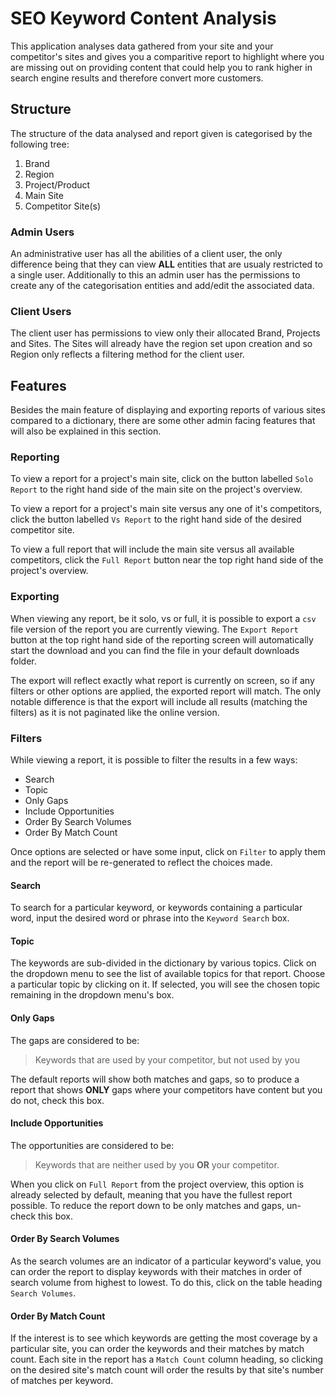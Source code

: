 # SEO Keyword Content Analysis

This application analyses data gathered from your site and your competitor's sites and gives you a comparitive report to highlight where you are missing out on providing content that could help you to rank higher in search engine results and therefore convert more customers.

## Structure

The structure of the data analysed and report given is categorised by the following tree:
1. Brand
2. Region
3. Project/Product
4. Main Site
5. Competitor Site(s)

### Admin Users

An administrative user has all the abilities of a client user, the only difference being that they can view **ALL** entities that are usualy restricted to a single user. Additionally to this an admin user has the permissions to create any of the categorisation entities and add/edit the associated data.

### Client Users

The client user has permissions to view only their allocated Brand, Projects and Sites. The Sites will already have the region set upon creation and so Region only reflects a filtering method for the client user.

## Features

Besides the main feature of displaying and exporting reports of various sites compared to a dictionary, there are some other admin facing features that will also be explained in this section.

### Reporting

To view a report for a project's main site, click on the button labelled `Solo Report` to the right hand side of the main site on the project's overview.

To view a report for a project's main site versus any one of it's competitors, click the button labelled `Vs Report` to the right hand side of the desired competitor site.

To view a full report that will include the main site versus all available competitors, click the `Full Report` button near the top right hand side of the project's overview.

### Exporting

When viewing any report, be it solo, vs or full, it is possible to export a `csv` file version of the report you are currently viewing. The `Export Report` button at the top right hand side of the reporting screen will automatically start the download and you can find the file in your default downloads folder.

The export will reflect exactly what report is currently on screen, so if any filters or other options are applied, the exported report will match. The only notable difference is that the export will include all results (matching the filters) as it is not paginated like the online version.

### Filters

While viewing a report, it is possible to filter the results in a few ways:

- Search
- Topic
- Only Gaps
- Include Opportunities
- Order By Search Volumes
- Order By Match Count

Once options are selected or have some input, click on `Filter` to apply them and the report will be re-generated to reflect the choices made.

#### Search

To search for a particular keyword, or keywords containing a particular word, input the desired word or phrase into the `Keyword Search` box.

#### Topic

The keywords are sub-divided in the dictionary by various topics. Click on the dropdown menu to see the list of available topics for that report. Choose a particular topic by clicking on it. If selected, you will see the chosen topic remaining in the dropdown menu's box.

#### Only Gaps

The gaps are considered to be:

> Keywords that are used by your competitor, but not used by you

The default reports will show both matches and gaps, so to produce a report that shows **ONLY** gaps where your competitors have content but you do not, check this box.

#### Include Opportunities

The opportunities are considered to be:

> Keywords that are neither used by you **OR** your competitor.

When you click on `Full Report` from the project overview, this option is already selected by default, meaning that you have the fullest report possible. To reduce the report down to be only matches and gaps, un-check this box. 

#### Order By Search Volumes

As the search volumes are an indicator of a particular keyword's value, you can order the report to display keywords with their matches in order of search volume from highest to lowest. To do this, click on the table heading `Search Volumes`.

#### Order By Match Count

If the interest is to see which keywords are getting the most coverage by a particular site, you can order the keywords and their matches by match count. Each site in the report has a `Match Count` column heading, so clicking on the desired site's match count will order the results by that site's number of matches per keyword.
